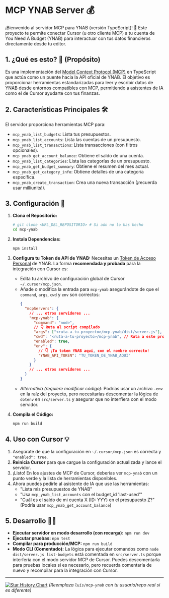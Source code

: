 # MCP YNAB Server 💰

¡Bienvenido al servidor MCP para YNAB (versión TypeScript)! 🎉 Este proyecto te permite conectar Cursor (u otro cliente MCP) a tu cuenta de You Need A Budget (YNAB) para interactuar con tus datos financieros directamente desde tu editor.

## 1. ¿Qué es esto? 🤔 (Propósito)

Es una implementación del [Model Context Protocol (MCP)](https://docs.cursor.com/context/model-context-protocol) en TypeScript que actúa como un puente hacia la API oficial de YNAB. El objetivo es proporcionar herramientas estandarizadas para leer y escribir datos de YNAB desde entornos compatibles con MCP, permitiendo a asistentes de IA como el de Cursor ayudarte con tus finanzas.

## 2. Características Principales 🛠️

El servidor proporciona herramientas MCP para:

*   `mcp_ynab_list_budgets`: Lista tus presupuestos.
*   `mcp_ynab_list_accounts`: Lista las cuentas de un presupuesto.
*   `mcp_ynab_list_transactions`: Lista transacciones (con filtros opcionales).
*   `mcp_ynab_get_account_balance`: Obtiene el saldo de una cuenta.
*   `mcp_ynab_list_categories`: Lista las categorías de un presupuesto.
*   `mcp_ynab_get_budget_summary`: Obtiene el resumen del mes actual.
*   `mcp_ynab_get_category_info`: Obtiene detalles de una categoría específica.
*   `mcp_ynab_create_transaction`: Crea una nueva transacción (¡recuerda usar milliunits!).

## 3. Configuración 🚀

1.  **Clona el Repositorio:**
    ```bash
    # git clone <URL_DEL_REPOSITORIO> # Si aún no lo has hecho
    cd mcp-ynab 
    ```
2.  **Instala Dependencias:**
    ```bash
    npm install
    ```
3.  **Configura tu Token de API de YNAB:** Necesitas un [Token de Acceso Personal](https://app.ynab.com/settings/developer) de YNAB. La forma **recomendada y probada** para la integración con Cursor es:
    *   Edita tu archivo de configuración global de Cursor `~/.cursor/mcp.json`.
    *   Añade o modifica la entrada para `mcp-ynab` asegurándote de que el `command`, `args`, `cwd` y `env` son correctos:
        ```json
        {
          "mcpServers": {
            // ... otros servidores ...
            "mcp-ynab": {
              "command": "node",
              // 👇 Ruta al script compilado
              "args": ["<ruta-a-tu-proyecto>/mcp-ynab/dist/server.js"], 
              "cwd": "<ruta-a-tu-proyecto>/mcp-ynab", // Ruta a este proyecto
              "enabled": true,
              "env": {
                // 👇 ¡Tu token YNAB aquí, con el nombre correcto!
                "YNAB_API_TOKEN": "TU_TOKEN_DE_YNAB_AQUI" 
              }
            }
            // ... otros servidores ...
          }
        }
        ```
    *   *Alternativa (requiere modificar código):* Podrías usar un archivo `.env` en la raíz del proyecto, pero necesitarías descomentar la lógica de `dotenv` en `src/server.ts` y asegurar que no interfiera con el modo servidor.

4.  **Compila el Código:**
    ```bash
    npm run build
    ```

## 4. Uso con Cursor 💡

1.  Asegúrate de que la configuración en `~/.cursor/mcp.json` es correcta y `"enabled": true`.
2.  **Reinicia Cursor** para que cargue la configuración actualizada y lance el servidor.
3.  ¡Listo! En los ajustes de MCP de Cursor, deberías ver `mcp-ynab` con un punto verde y la lista de herramientas disponibles.
4.  Ahora puedes pedirle al asistente de IA que use las herramientas:
    *   "Lista mis presupuestos de YNAB"
    *   "Usa `mcp_ynab_list_accounts` con el budget_id 'last-used'"
    *   "Cuál es el saldo de mi cuenta X (ID: YYY) en el presupuesto Z?" (Podría usar `mcp_ynab_get_account_balance`)

## 5. Desarrollo 🧑‍💻

*   **Ejecutar servidor en modo desarrollo (con recarga):** `npm run dev`
*   **Ejecutar pruebas:** `npm test`
*   **Compilar para producción/MCP:** `npm run build`
*   **Modo CLI (Comentado):** La lógica para ejecutar comandos como `node dist/server.js list-budgets` está comentada en `src/server.ts` porque interfería con el modo servidor MCP de Cursor. Puedes descomentarla para pruebas locales si es necesario, pero recuerda comentarla de nuevo y recompilar para la integración con Cursor.

---

[![Star History Chart](https://api.star-history.com/svg?repos=luis/mcp-ynab&type=Date)](https://star-history.com/#luis/mcp-ynab&Date) 
*(Reemplaza `luis/mcp-ynab` con tu usuario/repo real si es diferente)*
